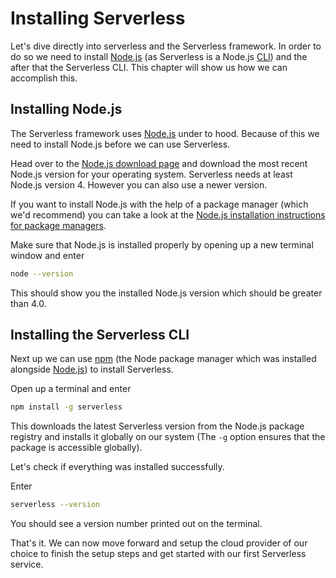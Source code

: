 # Installing Serverless

Let's dive directly into serverless and the Serverless framework. In order to do so we need to install [Node.js](http://nodejs.org) (as Serverless is a Node.js [CLI](/xx-terminologies/01-terminologies.md#cli)) and the after that the Serverless CLI. This chapter will show us how we can accomplish this.

## Installing Node.js

The Serverless framework uses [Node.js](http://nodejs.org) under to hood. Because of this we need to install Node.js before we can use Serverless.

Head over to the [Node.js download page](https://nodejs.org/en/download/) and download the most recent Node.js version for your operating system. Serverless needs at least Node.js version 4. However you can also use a newer version.

If you want to install Node.js with the help of a package manager (which we'd recommend) you can take a look at the [Node.js installation instructions for package managers](https://nodejs.org/en/download/package-manager/).

Make sure that Node.js is installed properly by opening up a new terminal window and enter

```bash
node --version
```

This should show you the installed Node.js version which should be greater than 4.0.

## Installing the Serverless CLI

Next up we can use [npm](/xx-terminologies/01-terminologies.md#npm) (the Node package manager which was installed alongside [Node.js](http://nodejs.org)) to install Serverless.

Open up a terminal and enter

```bash
npm install -g serverless
```

This downloads the latest Serverless version from the Node.js package registry and installs it globally on our system (The `-g` option ensures that the package is accessible globally).

Let's check if everything was installed successfully.

Enter

```bash
serverless --version
```

You should see a version number printed out on the terminal.

That's it. We can now move forward and setup the cloud provider of our choice to finish the setup steps and get started with our first Serverless service.
